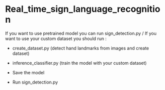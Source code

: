 # Real_time_sign_language_recognition

If you want to use pretrained model you can run sign_detection.py /
If you want to use your custom dataset you should run :


- create_dataset.py (detect hand landmarks from images and create dataset)

- inference_classifier.py (train the model with your custom dataset)

- Save the model 

- Run sign_detection.py
